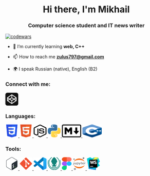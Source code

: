 <h1 align="center">Hi there, I'm Mikhail </h1>
<h3 align="center">Computer science student and IT news writer</h3>

[![codewars](https://www.codewars.com/users/MikhailMos/badges/small)](https://www.codewars.com/users/MikhailMos)

-   🌱 I’m currently learning **web, С++**

-   📫 How to reach me **zulus797@gmail.com**

-   🌍 I speak Russian (native), English (B2)

### Connect with me:

<p align="left">
<a href="https://codepen.io/mikhailmos" target="blank"><img align="center" src="icons/codepen.svg" alt="daniilshat" height="40" width="40" /></a>
</p>

### Languages:

<p align="left"> 
<a href="https://www.w3schools.com/css/" target="_blank" rel="noreferrer" title="CSS"> <img src="icons/CSS3.svg" alt="css3" width="40" height="40"/> </a> 
<a href="https://www.w3.org/html/" target="_blank" rel="noreferrer" title="HTML"> <img src="icons/HTML5.svg" alt="html5" width="40" height="40"/> </a> 
<a href="https://learn.javascript.ru/" target="_blank" rel="noreferrer" title="JavaScript"> <img src="icons/js_node.svg" alt="c" width="40" height="40"/> </a> 
<a href="https://www.python.org" target="_blank" rel="noreferrer" title="Python"> <img src="icons/python.svg" alt="python" width="40" height="40"/> </a> 
<a href="https://www.markdownguide.org/basic-syntax/" target="_blank" rel="noreferrer" title="Markdown"> <img src="icons/markdown.svg" alt="markdown" width="60" height="40"/> </a>
<a href="https://en.cppreference.com/w/" target="_blank" rel="noreferrer" title="C++"> <img src="icons/C++.svg" alt="cpp" width="60" height="40"/> </a>
</p>

### Tools:

<p align="left">
<a href="http://www.gnu.org/software/bash/" target="_blank" rel="noreferrer" title="Bash"> <img src="icons/Bash.svg" alt="git" width="40" height="40"/> </a> 
<a href="https://git-scm.com/" target="_blank" rel="noreferrer" title="Git"> <img src="icons/git.svg" alt="git" width="40" height="40"/> </a> 
<a href="https://code.visualstudio.com/" target="_blank" rel="noreferrer" title="VS-code"> <img src="icons/VS-code.svg" alt="git" width="40" height="40"/> </a> 
<a href="https://www.gitkraken.com/" target="_blank" rel="noreferrer"> <img src="icons/gitkraken.svg" alt="git" width="40" height="40"/> </a>
<a href="https://www.figma.com/" target="_blank" rel="noreferrer" title="Figma"> <img src="icons/figma.svg" alt="figma" width="30" height="40"/> </a>
<a href="https://jupyter.org/" target="_blank" rel="noreferrer" title="Jupyter"> <img src="icons/Jupyter.svg" alt="git" width="40" height="40"/> </a> 
<a href="https://www.jetbrains.com/webstorm/" target="_blank" rel="noreferrer" title="WebStorm"> <img src="icons/WebStorm.svg" alt="git" width="40" height="40"/> </a>
</p>
